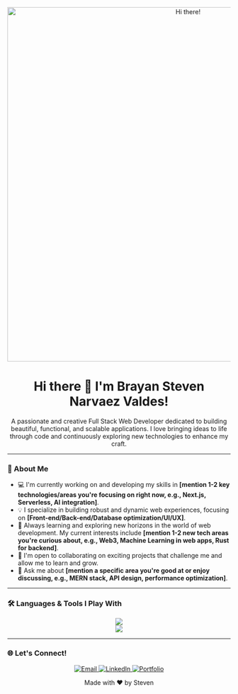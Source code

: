 <p align="center">
  <img src="https://i.pinimg.com/736x/ba/82/7e/ba827e6651c43d11f20388bccde9b43a.jpg" alt="Hi there!" width="800"/>
</p>

<h1 align="center">Hi there 👋 I'm Brayan Steven Narvaez Valdes!</h1>

<p align="center">
  A passionate and creative Full Stack Web Developer dedicated to building beautiful, functional, and scalable applications.
  I love bringing ideas to life through code and continuously exploring new technologies to enhance my craft.
</p>

---

### 🚀 About Me

- 💻 I'm currently working on and developing my skills in **[mention 1-2 key technologies/areas you're focusing on right now, e.g., Next.js, Serverless, AI integration]**.
- 💡 I specialize in building robust and dynamic web experiences, focusing on **[Front-end/Back-end/Database optimization/UI/UX]**.
- 🌱 Always learning and exploring new horizons in the world of web development. My current interests include **[mention 1-2 new tech areas you're curious about, e.g., Web3, Machine Learning in web apps, Rust for backend]**.
- 🤝 I'm open to collaborating on exciting projects that challenge me and allow me to learn and grow.
- 💬 Ask me about **[mention a specific area you're good at or enjoy discussing, e.g., MERN stack, API design, performance optimization]**.

---

### 🛠️ Languages & Tools I Play With

<p align="center">
  <img src="https://skillicons.dev/icons?i=html,css,js,ts,react,nextjs,nodejs,express,mongodb,postgresql,mysql,docker,aws,git,github,vscode,figma,jest,storybook,webpack,babel,redux" />
  <br>
  <img src="https://skillicons.dev/icons?i=graphql,bootstrap,tailwind,materialui,sass,vite,npm,yarn,eslint,prettier,linux" />
</p>

---


### 🌐 Let's Connect!

<p align="center">
  <a href="mailto:brayanss2018@gmail.com" target="_blank">
    <img src="https://img.shields.io/badge/Email-D14836?style=for-the-badge&logo=gmail&logoColor=white" alt="Email"/>
  </a>
  <a href="https://www.linkedin.com/in/brayan-steven-valdez-436ab4283/" target="_blank">
    <img src="https://img.shields.io/badge/LinkedIn-0077B5?style=for-the-badge&logo=linkedin&logoColor=white" alt="LinkedIn"/>
  </a>
  <a href="https://portfolio-orcin-five-87.vercel.app/" target="_blank">
    <img src="https://img.shields.io/badge/Portfolio-192817?style=for-the-badge&logo=vercel&logoColor=white" alt="Portfolio"/>
  </a>
</p>

<p align="center">
  Made with ❤️ by Steven
</p>

<!--
**stevenD18skz/stevenD18skz** is a ✨ _special_ ✨ repository because its `README.md` (this file) appears on your GitHub profile.

Here are some ideas to get you started:

- 🔭 I’m currently working on ...
- 🌱 I’m currently learning ...
- 👯 I’m looking to collaborate on ...
- 🤔 I’m looking for help with ...
- 💬 Ask me about ...
- 📫 How to reach me: ...
- 😄 Pronouns: ...
- ⚡ Fun fact: ...
-->
